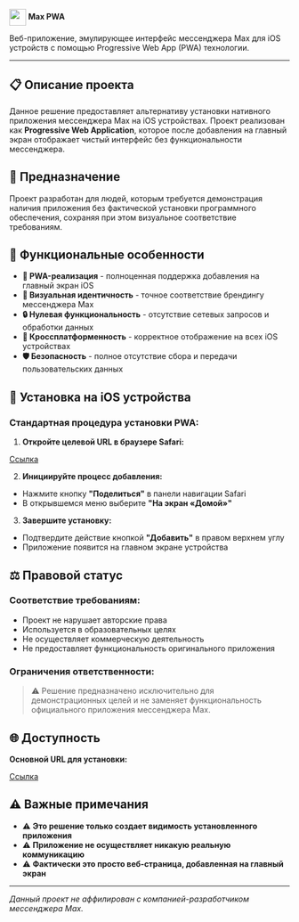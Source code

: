 <img src="https://upload.wikimedia.org/wikipedia/commons/7/75/Max_logo_2025.png" width="30" style="vertical-align: middle;"> **Max PWA**

Веб-приложение, эмулирующее интерфейс мессенджера Max для iOS устройств с помощью Progressive Web App (PWA) технологии.

---

## 📋 Описание проекта

Данное решение предоставляет альтернативу установки нативного приложения мессенджера Max на iOS устройствах. Проект реализован как **Progressive Web Application**, которое после добавления на главный экран отображает чистый интерфейс без функциональности мессенджера.

## 🎯 Предназначение

Проект разработан для людей, которым требуется демонстрация наличия приложения без фактической установки программного обеспечения, сохраняя при этом визуальное соответствие требованиям.

## 🚀 Функциональные особенности

- **🔗 PWA-реализация** - полноценная поддержка добавления на главный экран iOS
- **🎨 Визуальная идентичность** - точное соответствие брендингу мессенджера Max  
- **🔒 Нулевая функциональность** - отсутствие сетевых запросов и обработки данных
- **📱 Кроссплатформенность** - корректное отображение на всех iOS устройствах
- **🛡️ Безопасность** - полное отсутствие сбора и передачи пользовательских данных

## 📱 Установка на iOS устройства

### **Стандартная процедура установки PWA:**

1. **Откройте целевой URL в браузере Safari:**

[Ссылка](https://bobik147.github.io/max/web/)

2. **Инициируйте процесс добавления:**
- Нажмите кнопку **"Поделиться"** в панели навигации Safari
- В открывшемся меню выберите **"На экран «Домой»"**

3. **Завершите установку:**
- Подтвердите действие кнопкой **"Добавить"** в правом верхнем углу
- Приложение появится на главном экране устройства

## ⚖️ Правовой статус

### **Соответствие требованиям:**
- Проект не нарушает авторские права
- Используется в образовательных целях  
- Не осуществляет коммерческую деятельность
- Не предоставляет функциональность оригинального приложения

### **Ограничения ответственности:**
> ⚠️ Решение предназначено исключительно для демонстрационных целей и не заменяет функциональность официального приложения мессенджера Max.

## 🌐 Доступность

**Основной URL для установки:**

[Ссылка](https://bobik147.github.io/max/web/)

## ⚠️ Важные примечания

- ⚠️ **Это решение только создает видимость установленного приложения**
- ⚠️ **Приложение не осуществляет никакую реальную коммуникацию**  
- ⚠️ **Фактически это просто веб-страница, добавленная на главный экран**

---

*Данный проект не аффилирован с компанией-разработчиком мессенджера Max.*
